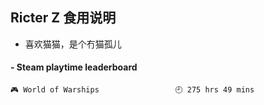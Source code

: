 ## Ricter Z 食用说明
- 喜欢猫猫，是个冇猫孤儿

<!-- steam-box start -->
#### - Steam playtime leaderboard
```text
🎮 World of Warships                 🕘 275 hrs 49 mins
```
<!-- Powered by https://github.com/YouEclipse/steam-box . -->
<!-- steam-box end -->
